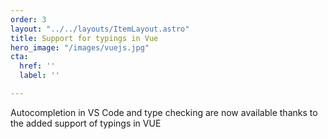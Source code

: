 ```yaml
---
order: 3
layout: "../../layouts/ItemLayout.astro"
title: Support for typings in Vue
hero_image: "/images/vuejs.jpg"
cta:
  href: ''
  label: ''

---
```

Autocompletion in VS Code and type checking are now available thanks to the added support of typings in VUE